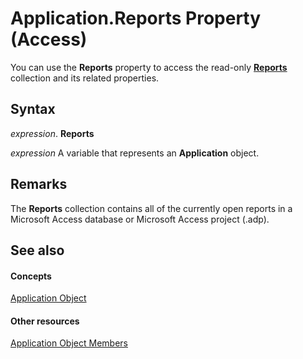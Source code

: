
# Application.Reports Property (Access)

You can use the  **Reports** property to access the read-only **[Reports](37c5f55e-3c3a-6140-d305-7e8118d9d2b1.md)** collection and its related properties.


## Syntax

 _expression_. **Reports**

 _expression_ A variable that represents an **Application** object.


## Remarks

The  **Reports** collection contains all of the currently open reports in a Microsoft Access database or Microsoft Access project (.adp).


## See also


#### Concepts


[Application Object](aefb0713-97e6-e2c7-e530-8fd2e1316a55.md)
#### Other resources


[Application Object Members](3ab5276c-d52a-72a9-244c-ec92ead48811.md)
